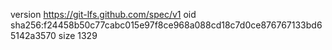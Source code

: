 version https://git-lfs.github.com/spec/v1
oid sha256:f24458b50c77cabc015e97f8ce968a088cd18c7d0ce876767133bd65142a3570
size 1329
